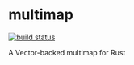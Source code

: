 multimap
========
[![build status](https://travis-ci.org/talevy/multimap.svg?branch=master)](https://travis-ci.org/talevy/multimap)

A Vector-backed multimap for Rust
